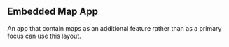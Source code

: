 ## Embedded Map App

An app that contain maps as an additional feature rather than as a primary focus can use this layout.